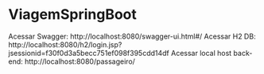 # ViagemSpringBoot
Acessar Swagger: http://localhost:8080/swagger-ui.html#/
Acessar H2 DB: http://localhost:8080/h2/login.jsp?jsessionid=f30f0d3a5becc751ef098f395cdd14df
Acessar local host back-end: http://localhost:8080/passageiro/
